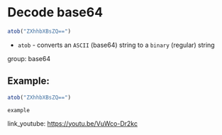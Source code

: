 # Decode base64

```javascript
atob("ZXhhbXBsZQ==")
```

- `atob` - converts an `ASCII` (base64) string to a `binary` (regular) string

group: base64

## Example: 
```javascript
atob("ZXhhbXBsZQ==")
```
```
example
```

link_youtube: https://youtu.be/VuWco-Dr2kc
